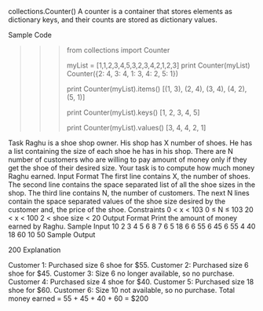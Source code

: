 collections.Counter()
A counter is a container that stores elements as dictionary keys, and their counts are stored as dictionary values.

Sample Code

>>> from collections import Counter
>>> 
>>> myList = [1,1,2,3,4,5,3,2,3,4,2,1,2,3]
>>> print Counter(myList)
Counter({2: 4, 3: 4, 1: 3, 4: 2, 5: 1})
>>>
>>> print Counter(myList).items()
[(1, 3), (2, 4), (3, 4), (4, 2), (5, 1)]
>>> 
>>> print Counter(myList).keys()
[1, 2, 3, 4, 5]
>>> 
>>> print Counter(myList).values()
[3, 4, 4, 2, 1]                                                                                                                    ﻿

Task
Raghu is a shoe shop owner. His shop has X number of shoes.
He has a list containing the size of each shoe he has in his shop.
There are N number of customers who are willing to pay amount of money only if they get the shoe of their desired size. Your task is to compute how much money Raghu earned.
Input Format
The first line contains X, the number of shoes.
The second line contains the space separated list of all the shoe sizes in the shop.
The third line contains N, the number of customers.
The next N lines contain the space separated values of the shoe size desired by the customer and, the price of the shoe.
Constraints
0 < x < 103
0 ≤ N ≤ 103
20 < x < 100
2 < shoe size < 20
Output Format
Print the amount of money earned by Raghu.
Sample Input                                                                                                                                                                                               10
2 3 4 5 6 8 7 6 5 18
6
6 55
6 45
6 55
4 40
18 60
10 50
Sample Output

200
Explanation

Customer 1: Purchased size 6 shoe for $55.
Customer 2: Purchased size 6 shoe for $45.
Customer 3: Size 6 no longer available, so no purchase.
Customer 4: Purchased size 4 shoe for $40.
Customer 5: Purchased size 18 shoe for $60.
Customer 6: Size 10 not available, so no purchase.                                                                                                                  Total money earned =  55 + 45 + 40 + 60 = $200
